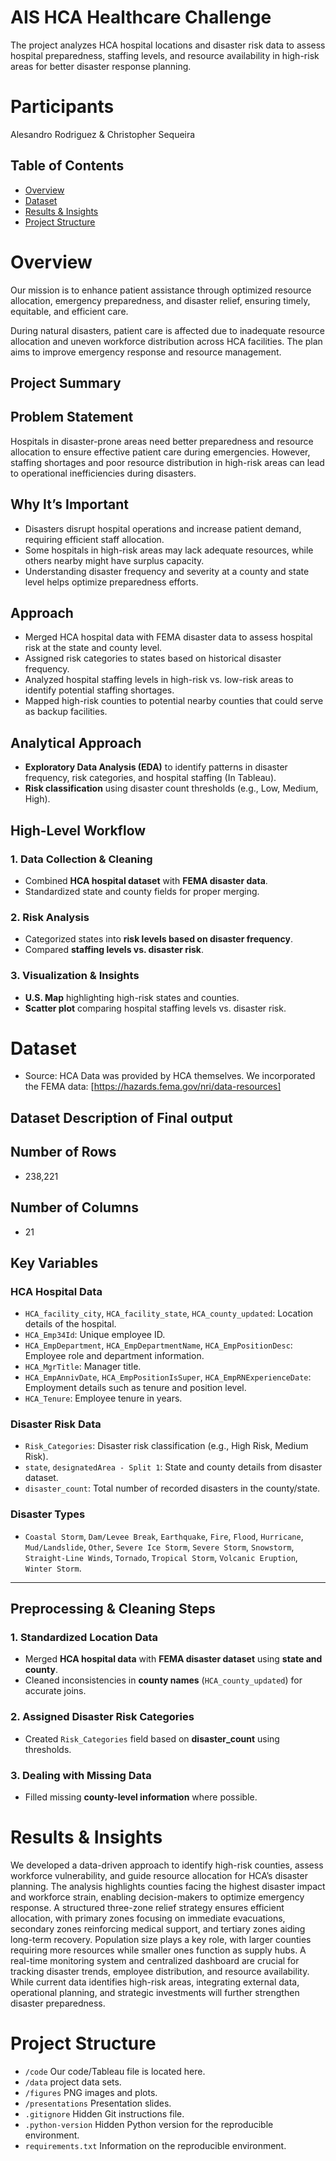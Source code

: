 # AIS HCA Healthcare Challenge
The project analyzes HCA hospital locations and disaster risk data to assess hospital preparedness, staffing levels, and resource availability in high-risk areas for better disaster response planning.

# Participants
Alesandro Rodriguez
&
Christopher Sequeira

## Table of Contents
- [Overview](#Overview)
- [Dataset](#dataset)
- [Results & Insights](#results--insights)
- [Project Structure](#project-structure)

# Overview
Our mission is to enhance patient assistance through optimized resource allocation, emergency preparedness, and disaster relief, ensuring timely, equitable, and efficient care.

During natural disasters, patient care is affected due to inadequate resource allocation and uneven workforce distribution across HCA facilities. The plan aims to improve emergency response and resource management.

## Project Summary  

## Problem Statement  
Hospitals in disaster-prone areas need better preparedness and resource allocation to ensure effective patient care during emergencies. However, staffing shortages and poor resource distribution in high-risk areas can lead to operational inefficiencies during disasters.  

## Why It’s Important  
- Disasters disrupt hospital operations and increase patient demand, requiring efficient staff allocation.  
- Some hospitals in high-risk areas may lack adequate resources, while others nearby might have surplus capacity.  
- Understanding disaster frequency and severity at a county and state level helps optimize preparedness efforts.  

## Approach  
- Merged HCA hospital data with FEMA disaster data to assess hospital risk at the state and county level.  
- Assigned risk categories to states based on historical disaster frequency.  
- Analyzed hospital staffing levels in high-risk vs. low-risk areas to identify potential staffing shortages.  
- Mapped high-risk counties to potential nearby counties that could serve as backup facilities.  

## Analytical Approach  
- **Exploratory Data Analysis (EDA)** to identify patterns in disaster frequency, risk categories, and hospital staffing (In Tableau).  
- **Risk classification** using disaster count thresholds (e.g., Low, Medium, High).  

## High-Level Workflow  
### 1. Data Collection & Cleaning  
- Combined **HCA hospital dataset** with **FEMA disaster data**.  
- Standardized state and county fields for proper merging.  

### 2. Risk Analysis  
- Categorized states into **risk levels based on disaster frequency**.  
- Compared **staffing levels vs. disaster risk**.  

### 3. Visualization & Insights  
- **U.S. Map** highlighting high-risk states and counties.  
- **Scatter plot** comparing hospital staffing levels vs. disaster risk.   

# Dataset
- Source: HCA Data was provided by HCA themselves. We incorporated the FEMA data: [https://hazards.fema.gov/nri/data-resources] 

## Dataset Description of Final output  

## Number of Rows  
- 238,221  

## Number of Columns  
- 21  

## Key Variables  

### **HCA Hospital Data**  
- `HCA_facility_city`, `HCA_facility_state`, `HCA_county_updated`: Location details of the hospital.  
- `HCA_Emp34Id`: Unique employee ID.  
- `HCA_EmpDepartment`, `HCA_EmpDepartmentName`, `HCA_EmpPositionDesc`: Employee role and department information.  
- `HCA_MgrTitle`: Manager title.  
- `HCA_EmpAnnivDate`, `HCA_EmpPositionIsSuper`, `HCA_EmpRNExperienceDate`: Employment details such as tenure and position level.  
- `HCA_Tenure`: Employee tenure in years.  

### **Disaster Risk Data**  
- `Risk_Categories`: Disaster risk classification (e.g., High Risk, Medium Risk).  
- `state`, `designatedArea - Split 1`: State and county details from disaster dataset.  
- `disaster_count`: Total number of recorded disasters in the county/state.  

### **Disaster Types**  
- `Coastal Storm`, `Dam/Levee Break`, `Earthquake`, `Fire`, `Flood`, `Hurricane`, `Mud/Landslide`, `Other`, `Severe Ice Storm`, `Severe Storm`, `Snowstorm`, `Straight-Line Winds`, `Tornado`, `Tropical Storm`, `Volcanic Eruption`, `Winter Storm`.  

---

## Preprocessing & Cleaning Steps  

### **1. Standardized Location Data**  
- Merged **HCA hospital data** with **FEMA disaster dataset** using **state and county**.  
- Cleaned inconsistencies in **county names** (`HCA_county_updated`) for accurate joins.  

### **2. Assigned Disaster Risk Categories**  
- Created `Risk_Categories` field based on **disaster_count** using thresholds.

### **3. Dealing with Missing Data**  
- Filled missing **county-level information** where possible.  

# Results & Insights
We developed a data-driven approach to identify high-risk counties, assess workforce vulnerability, and guide resource allocation for HCA’s disaster planning. The analysis highlights counties facing the highest disaster impact and workforce strain, enabling decision-makers to optimize emergency response. A structured three-zone relief strategy ensures efficient allocation, with primary zones focusing on immediate evacuations, secondary zones reinforcing medical support, and tertiary zones aiding long-term recovery. Population size plays a key role, with larger counties requiring more resources while smaller ones function as supply hubs. A real-time monitoring system and centralized dashboard are crucial for tracking disaster trends, employee distribution, and resource availability. While current data identifies high-risk areas, integrating external data, operational planning, and strategic investments will further strengthen disaster preparedness.

# Project Structure
- `/code` Our code/Tableau file is located here.
- `/data` project data sets.
- `/figures` PNG images and plots.
- `/presentations` Presentation slides.
- `.gitignore` Hidden Git instructions file.
- `.python-version` Hidden Python version for the reproducible
  environment.
- `requirements.txt` Information on the reproducible environment.

